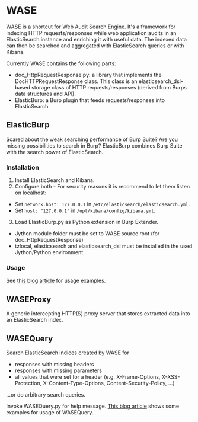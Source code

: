 # WASE

WASE is a shortcut for Web Audit Search Engine. It's a framework for indexing HTTP requests/responses while web
application audits in an ElasticSearch instance and enriching it with useful data. The indexed data can then be searched
and aggregated with ElasticSearch queries or with Kibana.

Currently WASE contains the following parts:

* doc\_HttpRequestResponse.py: a library that implements the DocHTTPRequestResponse class. This class is an
  elasticsearch\_dsl-based storage class of HTTP requests/responses (derived from Burps data structures and API).
* ElasticBurp: a Burp plugin that feeds requests/responses into ElasticSearch.

## ElasticBurp

Scared about the weak searching performance of Burp Suite? Are you missing possibilities to search in Burp? ElasticBurp
combines Burp Suite with the search power of ElasticSearch.

### Installation

1. Install ElasticSearch and Kibana.
2. Configure both - For security reasons it is recommend to let them listen on localhost:
  * Set `network.host: 127.0.0.1` in `/etc/elasticsearch/elasticsearch.yml`.
  * Set `host: "127.0.0.1"` in `/opt/kibana/config/kibana.yml`.
3. Load ElasticBurp.py as Python extension in Burp Extender.
  * Jython module folder must be set to WASE source root (for doc_HttpRequestResponse)
  * tzlocal, elasticsearch and elasticsearch_dsl must be installed in the used Jython/Python environment.

### Usage

See [this blog article](https://patzke.org/an-introduction-to-wase-and-elasticburp.html) for usage examples.

## WASEProxy

A generic intercepting HTTP(S) proxy server that stores extracted data into an ElasticSearch index.

## WASEQuery

Search ElasticSearch indices created by WASE for

* responses with missing headers
* responses with missing parameters
* all values that were set for a header (e.g. X-Frame-Options, X-XSS-Protection, X-Content-Type-Options, Content-Security-Policy, ...)

...or do arbitrary search queries.

Invoke WASEQuery.py for help message. [This blog
article](https://patzke.org/analyzing-web-application-test-data-with-wasequery.html) shows some examples for usage of
WASEQuery.

